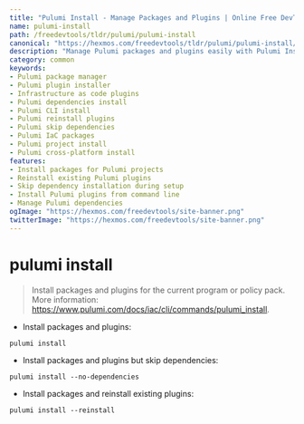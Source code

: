 ```yaml
---
title: "Pulumi Install - Manage Packages and Plugins | Online Free DevTools by Hexmos"
name: pulumi-install
path: /freedevtools/tldr/pulumi/pulumi-install
canonical: "https://hexmos.com/freedevtools/tldr/pulumi/pulumi-install/"
description: "Manage Pulumi packages and plugins easily with Pulumi Install. Install missing dependencies, reinstall existing plugins, and skip dependency checks. Free online tool, no registration required."
category: common
keywords:
- Pulumi package manager
- Pulumi plugin installer
- Infrastructure as code plugins
- Pulumi dependencies install
- Pulumi CLI install
- Pulumi reinstall plugins
- Pulumi skip dependencies
- Pulumi IaC packages
- Pulumi project install
- Pulumi cross-platform install
features:
- Install packages for Pulumi projects
- Reinstall existing Pulumi plugins
- Skip dependency installation during setup
- Install Pulumi plugins from command line
- Manage Pulumi dependencies
ogImage: "https://hexmos.com/freedevtools/site-banner.png"
twitterImage: "https://hexmos.com/freedevtools/site-banner.png"
---
```


# pulumi install

> Install packages and plugins for the current program or policy pack.
> More information: <https://www.pulumi.com/docs/iac/cli/commands/pulumi_install>.

- Install packages and plugins:

`pulumi install`

- Install packages and plugins but skip dependencies:

`pulumi install --no-dependencies`

- Install packages and reinstall existing plugins:

`pulumi install --reinstall`
